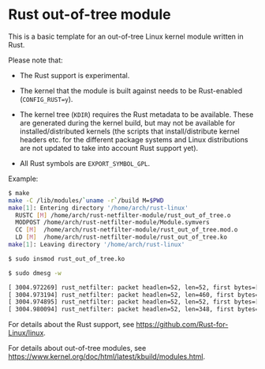 # Rust out-of-tree module

This is a basic template for an out-of-tree Linux kernel module written in Rust.

Please note that:

  - The Rust support is experimental.

  - The kernel that the module is built against needs to be Rust-enabled (`CONFIG_RUST=y`).

  - The kernel tree (`KDIR`) requires the Rust metadata to be available. These are generated during the kernel build, but may not be available for installed/distributed kernels (the scripts that install/distribute kernel headers etc. for the different package systems and Linux distributions are not updated to take into account Rust support yet).

  - All Rust symbols are `EXPORT_SYMBOL_GPL`.

Example:

```sh
$ make
make -C /lib/modules/`uname -r`/build M=$PWD
make[1]: Entering directory '/home/arch/rust-linux'
  RUSTC [M] /home/arch/rust-netfilter-module/rust_out_of_tree.o
  MODPOST /home/arch/rust-netfilter-module/Module.symvers
  CC [M]  /home/arch/rust-netfilter-module/rust_out_of_tree.mod.o
  LD [M]  /home/arch/rust-netfilter-module/rust_out_of_tree.ko
make[1]: Leaving directory '/home/arch/rust-linux'
```

```sh
$ sudo insmod rust_out_of_tree.ko

$ sudo dmesg -w
```

```txt
[ 3004.972269] rust_netfilter: packet headlen=52, len=52, first bytes=[45, 48, 00, 34, 00, 00, 40, 00, 2d, 06]
[ 3004.973194] rust_netfilter: packet headlen=52, len=460, first bytes=[45, 48, 01, cc, 1a, 4a, 40, 00, 40, 06]
[ 3004.974895] rust_netfilter: packet headlen=52, len=52, first bytes=[45, 48, 00, 34, 00, 00, 40, 00, 2d, 06]
[ 3004.980094] rust_netfilter: packet headlen=52, len=348, first bytes=[45, 48, 01, 5c, 1a, 4b, 40, 00, 40, 06]
```

For details about the Rust support, see https://github.com/Rust-for-Linux/linux.

For details about out-of-tree modules, see https://www.kernel.org/doc/html/latest/kbuild/modules.html.
